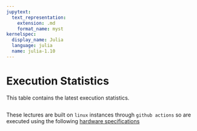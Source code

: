 ```yaml
---
jupytext:
  text_representation:
    extension: .md
    format_name: myst
kernelspec:
  display_name: Julia
  language: julia
  name: julia-1.10
---
```


# Execution Statistics

This table contains the latest execution statistics.

```{nb-exec-table}
```

These lectures are built on `linux` instances through `github actions` so are
executed using the following [hardware specifications](https://docs.github.com/en/actions/reference/specifications-for-github-hosted-runners#supported-runners-and-hardware-resources)